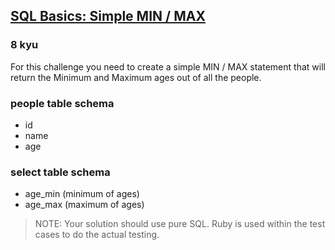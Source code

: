 <h2><a href=https://www.codewars.com/kata/581113dce10b531b1d0000bd/train/sql target="_blank">SQL Basics: Simple MIN / MAX</a></h2><h3>8 kyu</h3><p>For this challenge you need to create a simple MIN / MAX statement that will return the Minimum and Maximum ages out of all the people.</p><h3 id="people-table-schema">people table schema</h3><ul><li>id</li><li>name</li><li>age</li></ul><h3 id="select-table-schema">select table schema</h3><ul><li>age_min (minimum of ages)</li><li>age_max (maximum of ages)</li></ul><blockquote><p>NOTE: Your solution should use pure SQL. Ruby is used within the test cases to do the actual testing.</p></blockquote>